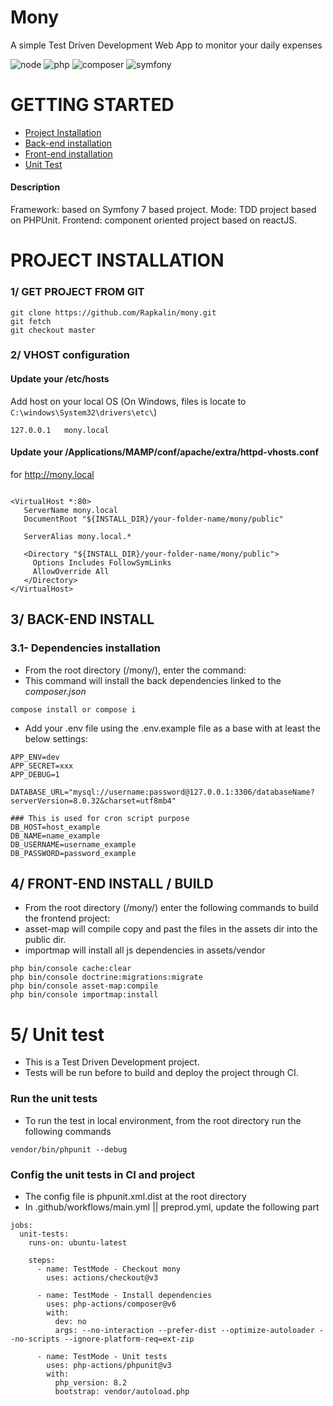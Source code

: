 # Mony
A simple Test Driven Development Web App to monitor your daily expenses


![node](https://img.shields.io/badge/nodejs-v8.17.0-122D05.svg?style=flat-square)
![php](https://img.shields.io/badge/PHP-v8.2-828cb7.svg?style=flat-square)
![composer](https://img.shields.io/badge/Composer-v2.3.7-644D31.svg?style=flat-square)
![symfony](https://img.shields.io/badge/Symfony-v7-122D53.svg?style=flat-square)

# GETTING STARTED

* [Project Installation](#installation)
* [Back-end installation](#back-installation)
* [Front-end installation](#front-installation)
* [Unit Test](#unit-test)

#### Description
Framework: based on Symfony 7 based project.
Mode: TDD project based on PHPUnit.
Frontend: component oriented project based on reactJS.

# <a name="installation"></a>PROJECT INSTALLATION
### 1/ GET PROJECT FROM GIT

```git
git clone https://github.com/Rapkalin/mony.git
git fetch
git checkout master
```

### 2/ VHOST configuration
#### Update your /etc/hosts
Add host on your local OS (On Windows, files is locate to `C:\windows\System32\drivers\etc\`)

```
127.0.0.1   mony.local
```

#### Update your /Applications/MAMP/conf/apache/extra/httpd-vhosts.conf
for <http://mony.local>

```

<VirtualHost *:80>
   ServerName mony.local
   DocumentRoot "${INSTALL_DIR}/your-folder-name/mony/public"

   ServerAlias mony.local.*

   <Directory "${INSTALL_DIR}/your-folder-name/mony/public">
     Options Includes FollowSymLinks
     AllowOverride All
   </Directory>
</VirtualHost>

```

## <a name="back-installation"></a> 3/ BACK-END INSTALL
### 3.1- Dependencies installation
- From the root directory (/mony/), enter the command:
- This command will install the back dependencies linked to the *composer.json*
```
compose install or compose i
```
- Add your .env file using the .env.example file as a base with at least the below settings:

```
APP_ENV=dev
APP_SECRET=xxx
APP_DEBUG=1

DATABASE_URL="mysql://username:password@127.0.0.1:3306/databaseName?serverVersion=8.0.32&charset=utf8mb4"

### This is used for cron script purpose
DB_HOST=host_example
DB_NAME=name_example
DB_USERNAME=username_example
DB_PASSWORD=password_example
```

## <a name="front-installation"></a>4/ FRONT-END INSTALL / BUILD
- From the root directory (/mony/) enter the following commands to build the frontend project:
- asset-map will compile copy and past the files in the assets dir into the public dir.
- importmap will install all js dependencies in assets/vendor

```
php bin/console cache:clear 
php bin/console doctrine:migrations:migrate
php bin/console asset-map:compile
php bin/console importmap:install
```

# <a name="unit-tests"></a>5/ Unit test
- This is a Test Driven Development project. 
- Tests will be run before to build and deploy the project through CI.


### Run the unit tests
- To run the test in local environment, from the root directory run the following commands
```
vendor/bin/phpunit --debug
```

### Config the unit tests in CI and project
- The config file is phpunit.xml.dist at the root directory
- In .github/workflows/main.yml || preprod.yml, update the following part
```
jobs:
  unit-tests:
    runs-on: ubuntu-latest

    steps:
      - name: TestMode - Checkout mony
        uses: actions/checkout@v3

      - name: TestMode - Install dependencies
        uses: php-actions/composer@v6
        with:
          dev: no
          args: --no-interaction --prefer-dist --optimize-autoloader --no-scripts --ignore-platform-req=ext-zip

      - name: TestMode - Unit tests
        uses: php-actions/phpunit@v3
        with:
          php_version: 8.2
          bootstrap: vendor/autoload.php
```